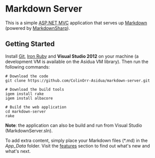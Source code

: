 Markdown Server
===============

This is a simple [ASP.NET MVC][1] application that serves up [Markdown][2] (powered by [MarkdownSharp][3]).

Getting Started
---------------
Install [Git][4], [Iron Ruby][5] and **Visual Studio 2012** on your machine (a development VM is available on the Asidua VM library).
Then run the following commands:

    # Download the code
    git clone https://github.com/ColinOrr-Asidua/markdown-server.git
    
    # Download the build tools
    igem install rake
    igem install albacore
    
    # Build the web application
    cd markdown-server
    rake

**Note**: the application can also be build and run from Visual Studio (MarkdownServer.sln).

To add extra content, simply place your Markdown files (\*.md) in the *App_Data* folder.  Visit the [features](markdown-server/blob/master/MarkdownServer/App_Data/02-Features.md) section to find out what's new and what's next.

[1]: http://www.asp.net/mvc/mvc4
[2]: http://daringfireball.net/projects/markdown
[3]: http://code.google.com/p/markdownsharp
[4]: https://help.github.com/articles/set-up-git
[5]: http://www.ironruby.net